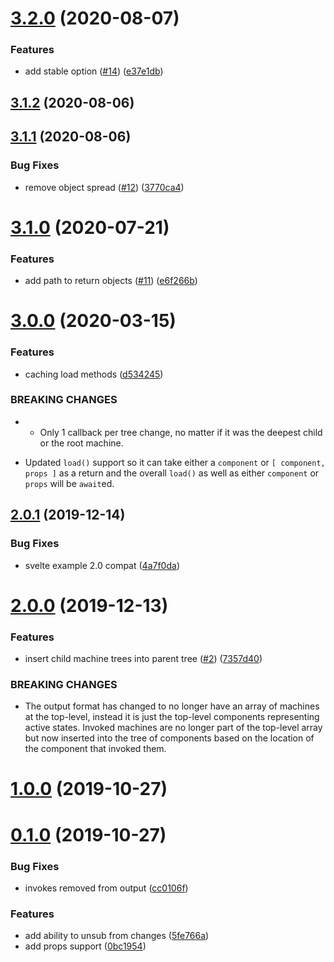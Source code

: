 # [3.2.0](https://github.com/tivac/xstate-component-tree/compare/v3.1.2...v3.2.0) (2020-08-07)


### Features

* add stable option ([#14](https://github.com/tivac/xstate-component-tree/issues/14)) ([e37e1db](https://github.com/tivac/xstate-component-tree/commit/e37e1dbda3ffc05d9d404a6b99aa26c510ecaee9))



## [3.1.2](https://github.com/tivac/xstate-component-tree/compare/v3.1.1...v3.1.2) (2020-08-06)



## [3.1.1](https://github.com/tivac/xstate-component-tree/compare/v3.1.0...v3.1.1) (2020-08-06)


### Bug Fixes

* remove object spread ([#12](https://github.com/tivac/xstate-component-tree/issues/12)) ([3770ca4](https://github.com/tivac/xstate-component-tree/commit/3770ca4dadd63584f98ac379840b359df202a611))



# [3.1.0](https://github.com/tivac/xstate-component-tree/compare/v3.0.0...v3.1.0) (2020-07-21)


### Features

* add path to return objects ([#11](https://github.com/tivac/xstate-component-tree/issues/11)) ([e6f266b](https://github.com/tivac/xstate-component-tree/commit/e6f266b74bbb946ba808fd21ce00a60a48514316))



# [3.0.0](https://github.com/tivac/xstate-component-tree/compare/v2.0.1...v3.0.0) (2020-03-15)


### Features

* caching load methods ([d534245](https://github.com/tivac/xstate-component-tree/commit/d5342456669c854ae0269798f34f1ac6666658e9))


### BREAKING CHANGES

* - Only 1 callback per tree change, no matter if it was the deepest child or the root machine.
- Updated `load()` support so it can take either a `component` or `[ component, props ]` as a return and the overall `load()` as well as either `component` or `props` will be `await`ed.



## [2.0.1](https://github.com/tivac/xstate-component-tree/compare/v2.0.0...v2.0.1) (2019-12-14)


### Bug Fixes

* svelte example 2.0 compat ([4a7f0da](https://github.com/tivac/xstate-component-tree/commit/4a7f0da3978aba9fdea3eb2a4fbd351dffb818e5))



# [2.0.0](https://github.com/tivac/xstate-component-tree/compare/v1.0.0...v2.0.0) (2019-12-13)


### Features

* insert child machine trees into parent tree ([#2](https://github.com/tivac/xstate-component-tree/issues/2)) ([7357d40](https://github.com/tivac/xstate-component-tree/commit/7357d408cd7011f9e9e82aa40ad9922eec818038))


### BREAKING CHANGES

* The output format has changed to no longer have an array of machines at the top-level, instead it is just the top-level components representing active states. Invoked machines are no longer part of the top-level array but now inserted into the tree of components based on the location of the component that invoked them.



# [1.0.0](https://github.com/tivac/xstate-component-tree/compare/v0.1.0...v1.0.0) (2019-10-27)



# [0.1.0](https://github.com/tivac/xstate-component-tree/compare/cc0106fe07f8c7042df3558c50f96349323cb36c...v0.1.0) (2019-10-27)


### Bug Fixes

* invokes removed from output ([cc0106f](https://github.com/tivac/xstate-component-tree/commit/cc0106fe07f8c7042df3558c50f96349323cb36c))


### Features

* add ability to unsub from changes ([5fe766a](https://github.com/tivac/xstate-component-tree/commit/5fe766a0162506936fba3d44fcaad938cb544c36))
* add props support ([0bc1954](https://github.com/tivac/xstate-component-tree/commit/0bc1954239756ffe9948d3b0818bb5709e07aec3))



